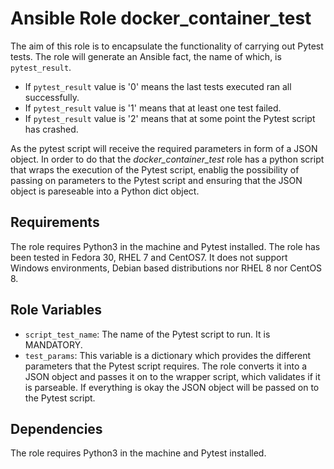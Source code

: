 Ansible Role docker_container_test 
=========

The aim of this role is to encapsulate the functionality of carrying out Pytest tests. The role will generate an Ansible fact, the name of which, is `pytest_result`.
- If `pytest_result` value is '0' means the last tests executed ran all successfully.
- If `pytest_result` value is '1' means that at least one test failed. 
- If `pytest_result` value is '2' means that at some point the Pytest script has crashed.

As the pytest script will receive the required parameters in form of a JSON object. In order to do that the _docker_container_test_ role has a python script that wraps the execution of the Pytest script, enablig the possibility of passing on parameters to the Pytest script and ensuring that the JSON object is pareseable into a Python dict object.

Requirements
------------

The role requires Python3 in the machine and Pytest installed. 
The role has been tested in Fedora 30, RHEL 7 and CentOS7. It does not support Windows environments, Debian based distributions nor RHEL 8 nor CentOS 8.

Role Variables
--------------
- `script_test_name`: The name of the Pytest script to run. It is MANDATORY.
- `test_params`: This variable is a dictionary which provides the different parameters that the Pytest script requires. The role converts it into a JSON object and passes it on to the wrapper script, which validates if it is parseable. If everything is okay the JSON object will be passed on to the Pytest script.


Dependencies
------------
The role requires Python3 in the machine and Pytest installed. 
